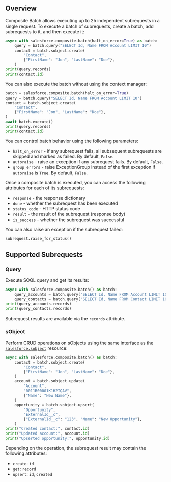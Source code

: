 ## Overview

Composite Batch allows executing up to 25 independent subrequests in a single request.
To execute a batch of subrequests, create a batch, add subrequests to it, and then
execute it:

```python
async with salesforce.composite.batch(halt_on_error=True) as batch:
    query = batch.query("SELECT Id, Name FROM Account LIMIT 10")
    contact = batch.sobject.create(
        "Contact",
        {"FirstName": "Jon", "LastName": "Doe"},
    )
print(query.records)
print(contact.id)
```

You can also execute the batch without using the context manager:

```python
batch = salesforce.composite.batch(halt_on_error=True)
query = batch.query("SELECT Id, Name FROM Account LIMIT 10")
contact = batch.sobject.create(
    "Contact",
    {"FirstName": "Jon", "LastName": "Doe"},
)
await batch.execute()
print(query.records)
print(contact.id)
```

You can control batch behavior using the following parameters:

- `halt_on_error` - if any subrequest fails, all subsequent subrequests are skipped and
  marked as failed. By default, `False`.
- `autoraise` - raise an exception if any subrequest fails. By default, `False`.
- `group_errors` - raise ExceptionGroup instead of the first exception
  if `autoraise` is `True`. By default, `False`.

Once a composite batch is executed, you can access the following attributes
for each of its subrequests:

- `response` - the response dictionary
- `done` - whether the subrequest has been executed
- `status_code` - HTTP status code
- `result` - the result of the subrequest (response body)
- `is_success` - whether the subrequest was successful

You can also raise an exception if the subrequest failed:

```python
subrequest.raise_for_status()
```

## Supported Subrequests

### Query

Execute SOQL query and get its results:

```python
async with salesforce.composite.batch() as batch:
    query_accounts = batch.query("SELECT Id, Name FROM Account LIMIT 10")
    query_contacts = batch.query("SELECT Id, Name FROM Contact LIMIT 10")
print(query_accounts.records)
print(query_contacts.records)
```

Subrequest results are available via the `records` attribute.

### sObject

Perform CRUD operations on sObjects using the same interface as the
[`salesforce.sobject`](../sobject.md) resource:

```python
async with salesforce.composite.batch() as batch:
    contact = batch.sobject.create(
        "Contact",
        {"FirstName": "Jon", "LastName": "Doe"},
    )
    account = batch.sobject.update(
        "Account",
        "0011R00001K1H2IQAV",
        {"Name": "New Name"},
    )
    opportunity = batch.sobject.upsert(
        "Opportunity",
        "ExternalId__c",
        {"ExternalId__c": "123", "Name": "New Opportunity"},
    )
print("Created contact:", contact.id)
print("Updated account:", account.id)
print("Upserted opportunity:", opportunity.id)
```

Depending on the operation, the subrequest result may contain the following attributes:

- `create`: `id`
- `get`: `record`
- `upsert`: `id`, `created`

